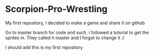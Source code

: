 # Scorpion-Pro-Wrestling
My first repository, I decided to make a game and share it on github

Go to master branch for code and such, I followed a tutorial to get the sprites in. They called it master and I forgot to change it :/

I should add this is my first repository
